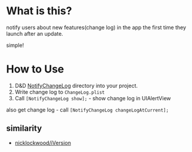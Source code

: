 # What is this?

notify users about new features(change log) in the app the first time they launch after an update.

simple!

# How to Use

1. D&D [NotifyChangeLog](https://github.com/azu/notify-changeLog/tree/master/notify-changeLog/NotifyChangeLog "NotifyChangeLog") directory into your project.
2. Write change log to ``ChangeLog.plist``
3. Call ``[NotifyChangeLog show];`` - show change log in UIAlertView

also get change log - call ``[NotifyChangeLog changeLogAtCurrent];``

## similarity

* [nicklockwood/iVersion](https://github.com/nicklockwood/iVersion "nicklockwood/iVersion")